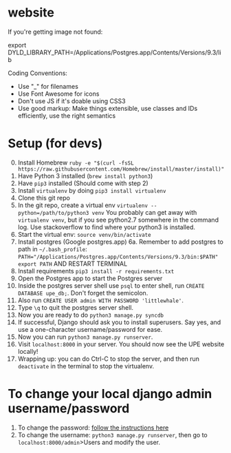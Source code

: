website
=======

If you're getting image not found:

export DYLD_LIBRARY_PATH=/Applications/Postgres.app/Contents/Versions/9.3/lib

Coding Conventions:
- Use "_" for filenames
- Use Font Awesome for icons
- Don't use JS if it's doable using CSS3
- Use good markup: Make things extensible, use classes and IDs efficiently, use the right semantics

Setup (for devs)
===============
0. Install Homebrew
``ruby -e "$(curl -fsSL https://raw.githubusercontent.com/Homebrew/install/master/install)"``
1. Have Python 3 installed (``brew install python3``)
2. Have `pip3` installed (Should come with step 2)
3. Install `virtualenv` by doing `pip3 install virtualenv`
3. Clone this git repo
4. In the git repo, create a virtual env `virtualenv --python=/path/to/python3 venv` You probably can get away with ``virtualenv venv``, but if you see python2.7 somewhere in the command log. Use stackoverflow to find where your python3 is installed.
5. Start the virtual env: `source venv/bin/activate`
6. Install postgres (Google postgres.app)
6a. Remember to add postgres to path in `~/.bash_profile`: `PATH="/Applications/Postgres.app/Contents/Versions/9.3/bin:$PATH"`
``export PATH`` AND RESTART TERMINAL
7. Install requirements `pip3 install -r requirements.txt`
8. Open the Postgres app to start the Postgres server
9. Inside the postgres server shell use ``psql`` to enter shell, run `CREATE DATABASE upe_db;`. Don't forget the semicolon.
10. Also run `CREATE USER admin WITH PASSWORD 'littlewhale'`.
11. Type `\q` to quit the postgres server shell.
12. Now you are ready to do `python3 manage.py syncdb`
13. If successful, Django should ask you to install superusers. Say yes, and use a one-character username/password for ease.
14. Now you can run `python3 manage.py runserver`. 
15. Visit `localhost:8000` in your server. You should now see the UPE website locally!
16. Wrapping up: you can do Ctrl-C to stop the server, and then run `deactivate` in the terminal to stop the virtualenv.

To change your local django admin username/password
=================
1. To change the password: [follow the instructions here](http://stackoverflow.com/questions/1873806/changing-password-in-django)
2. To change the username: `python3 manage.py runserver`, then go to `localhost:8000/admin`>Users and modify the user.
